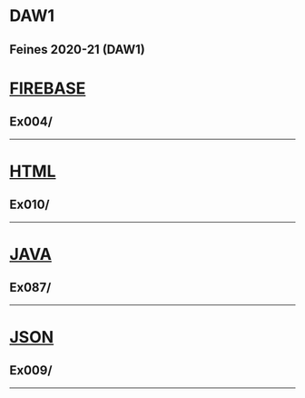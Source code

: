 # DAW1
Feines 2020-21 (DAW1)
 ---
 # [FIREBASE](https://github.com/paurigine/DAW1/tree/main/firebase)
 ## Ex004/
 ---
 # [HTML](https://github.com/paurigine/DAW1/tree/main/html)
 ## Ex010/
 ---
 # [JAVA](https://github.com/paurigine/DAW1/tree/main/java)
 ## Ex087/
 ---
 # [JSON](https://github.com/paurigine/DAW1/tree/main/json)
 ## Ex009/
 ---